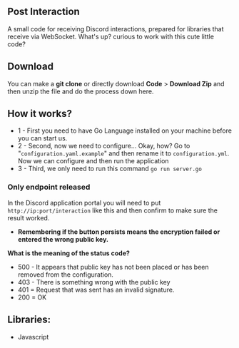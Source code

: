 ## Post Interaction
A small code for receiving Discord interactions, prepared for libraries that receive via WebSocket. What's up? curious to work with this cute little code?

## Download
You can make a **git clone** or directly download **Code** > **Download Zip** and then unzip the file and do the process down here.

## How it works?
- 1 - First you need to have Go Language installed on your machine before you can start us.
- 2 - Second, now we need to configure... Okay, how? Go to "`configuration.yaml.example`" and then rename it to `configuration.yml`. Now we can configure and then run the application
- 3 - Third, we only need to run this command `go run server.go`


### Only endpoint released
In the Discord application portal you will need to put `http://ip:port/interaction` like this and then confirm to make sure the result worked.
- **Remembering if the button persists means the encryption failed or entered the wrong public key.**

**What is the meaning of the status code?**
- 500 - It appears that public key has not been placed or has been removed from the configuration.
- 403 - There is something wrong with the public key
- 401 = Request that was sent has an invalid signature.
- 200 = OK


## Libraries:
- Javascript



